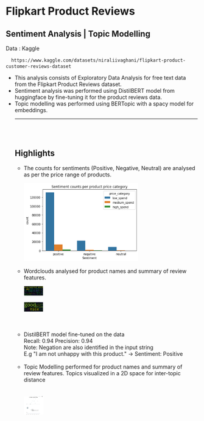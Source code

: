 # Flipkart Product Reviews

## Sentiment Analysis | Topic Modelling 

Data : Kaggle

      https://www.kaggle.com/datasets/niraliivaghani/flipkart-product-customer-reviews-dataset
      
      
<ul>
<li>This analysis consists of Exploratory Data Analysis for free text data from the Flipkart Product Reviews dataset. 
<li>Sentiment analysis was performed using DistilBERT model from huggingface by fine-tuning it for the product reviews data. 
<li>Topic modelling was performed using BERTopic with a spacy model for embeddings. 



------------------------------------------------------------------------------
<br>
<br>

## Highlights

<ul>
<li> The counts for sentiments (Positive, Negative, Neutral) are analysed as per the price range of products. 

<img
  src="plots_figures/sentiment counts.png"
  alt="Sentiment Counts"
  title="Sentiment Counts"
  style="display: inline-block; margin: 0 auto; max-width: 300px">
      
<li> Wordclouds analysed for product names and summary of review features.

      
<img
  src="plots_figures/product name wordcloud.png"
  alt="Product Name Wordcloud"
  title="Product Name Wordcloud"
  style="display: inline-block; margin: 0 auto; max-width: 50px">
      
<img
  src="plots_figures/summary wordcloud.png"
  alt="Summary Wordcloud"
  title="Summary Name Wordcloud"
  style="display: inline-block; margin: 0 auto; max-width: 50px">
      
<br>      
<br>
      
<li> DistilBERT model fine-tuned on the data <br>
     Recall: 0.94 Precision: 0.94 <br>
     Note: Negation are also identified in the input string <br>
            E.g "I am not unhappy with this product." -> Sentiment: Positive 
     
<br>
<br>      
<li> Topic Modelling performed for product names and summary of review features. Topics visualized in a 2D space for inter-topic distance
<br>
<br>
<br>
<img
  src="plots_figures/product_name_topic_modelling.png"
  alt="Product Name Topic Modelling"
  title="Product Name Topic Modelling"
  style="display: inline-block; margin: 0 auto; max-width: 50px">


